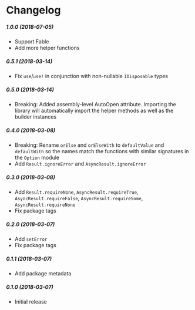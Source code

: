 Changelog
===

##### 1.0.0 (2018-07-05)

* Support Fable
* Add more helper functions

##### 0.5.1 (2018-03-14)

* Fix `use`/`use!` in conjunction with non-nullable `IDisposable` types

##### 0.5.0 (2018-03-14)

* Breaking: Added assembly-level AutoOpen attribute. Importing the library will automatically import the helper methods as well as the builder instances

##### 0.4.0 (2018-03-08)

* Breaking: Rename `orElse` and `orElseWith` to `defaultValue` and `defaultWith` so the names match the functions with similar signatures in the `Option` module
* Add `Result.ignoreError` and `AsyncResult.ignoreError`

##### 0.3.0 (2018-03-08)

* Add `Result.requireNone`, `AsyncResult.requireTrue`, `AsyncResult.requireFalse`, `AsyncResult.requireSome`, `AsyncResult.requireNone`
* Fix package tags

##### 0.2.0 (2018-03-07)

* Add `setError`
* Fix package tags

##### 0.1.1 (2018-03-07)

* Add package metadata

##### 0.1.0 (2018-03-07)

* Initial release
